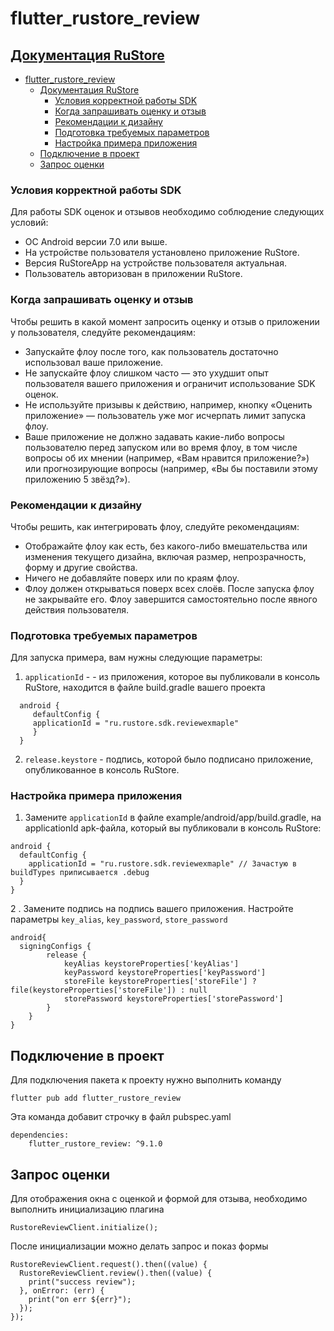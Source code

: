 # flutter_rustore_review

## [Документация RuStore](https://help.rustore.ru/rustore/for_developers/developer-documentation/SDK-reviews-ratings/flutter)

- [flutter\_rustore\_review](#flutter_rustore_review)
  - [Документация RuStore](#документация-rustore)
    - [Условия корректной работы SDK](#условия-корректной-работы-sdk)
    - [Когда запрашивать оценку и отзыв](#когда-запрашивать-оценку-и-отзыв)
    - [Рекомендации к дизайну](#рекомендации-к-дизайну)
    - [Подготовка требуемых параметров](#подготовка-требуемых-параметров)
    - [Настройка примера приложения](#настройка-примера-приложения)
  - [Подключение в проект](#подключение-в-проект)
  - [Запрос оценки](#запрос-оценки)

### Условия корректной работы SDK

Для работы SDK оценок и отзывов необходимо соблюдение следующих условий:

- ОС Android версии 7.0 или выше.
- На устройстве пользователя установлено приложение RuStore.
- Версия RuStoreApp на устройстве пользователя актуальная.
- Пользователь  авторизован в приложении RuStore.

### Когда запрашивать оценку и отзыв

Чтобы решить в какой момент запросить оценку и отзыв о приложении у пользователя, следуйте рекомендациям:

- Запускайте флоу после того, как пользователь достаточно использовал ваше приложение.
- Не запускайте флоу слишком часто — это ухудшит опыт пользователя вашего приложения и ограничит использование SDK оценок.
- Не используйте призывы к действию, например, кнопку «Оценить приложение» — пользователь уже мог исчерпать лимит запуска флоу.
- Ваше приложение не должно задавать какие-либо вопросы пользователю перед запуском или во время флоу, в том числе вопросы об их мнении (например, «Вам нравится приложение?») или прогнозирующие вопросы (например, «Вы бы поставили этому приложению 5 звёзд?»).

### Рекомендации к дизайну

Чтобы решить, как интегрировать флоу, следуйте рекомендациям:

- Отображайте флоу как есть, без какого-либо вмешательства или изменения текущего дизайна, включая размер, непрозрачность, форму и другие свойства.
- Ничего не добавляйте поверх или по краям флоу.
- Флоу должен открываться поверх всех слоёв. После запуска флоу не закрывайте его. Флоу завершится самостоятельно после явного действия пользователя.

### Подготовка требуемых параметров

Для запуска примера, вам нужны следующие параметры:

1. `applicationId` - - из приложения, которое вы публиковали в консоль RuStore, находится в файле build.gradle вашего проекта

```
  android {
     defaultConfig {
     applicationId = "ru.rustore.sdk.reviewexmaple"
     }
  }
```

2. `release.keystore` - подпись, которой было подписано приложение, опубликованное в консоль RuStore.

### Настройка примера приложения

1. Замените `applicationId` в файле example/android/app/build.gradle, на applicationId apk-файла, который вы публиковали в консоль RuStore:

```
android {
  defaultConfig {
    applicationId = "ru.rustore.sdk.reviewexmaple" // Зачастую в buildTypes приписывается .debug
  }
}
```

2 . Замените подпись на подпись вашего приложения. Настройте параметры `key_alias`, `key_password`, `store_password`

```
android{
  signingConfigs {
        release {
            keyAlias keystoreProperties['keyAlias']
            keyPassword keystoreProperties['keyPassword']
            storeFile keystoreProperties['storeFile'] ? file(keystoreProperties['storeFile']) : null
            storePassword keystoreProperties['storePassword']
        }
    }
}
```

## Подключение в проект

Для подключения пакета к проекту нужно выполнить команду

```
flutter pub add flutter_rustore_review
```

Эта команда добавит строчку в файл pubspec.yaml

```
dependencies:
    flutter_rustore_review: ^9.1.0
```

## Запрос оценки

Для отображения окна с оценкой и формой для отзыва, необходимо выполнить инициализацию плагина

```
RustoreReviewClient.initialize();
```

После инициализации можно делать запрос и показ формы

```
RustoreReviewClient.request().then((value) {
  RustoreReviewClient.review().then((value) {
    print("success review");
  }, onError: (err) {
    print("on err ${err}");
  });
});
```
